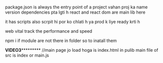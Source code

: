 package.json is always the entry point of a project
vahan proj ka name version dependencies pta lgti h 
react and react dom are main lib here 

it has scripts also 
scrpit hi por ko chlati h ya prod k liye ready krti h
 

web vital track the performance and speed


npm i if module are not there in folder so to inatall them



****************VIDEO3*************************
//main page jo load hoga is index.html in pulib
main file of src is index or main.js



